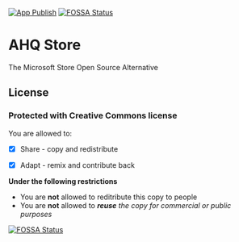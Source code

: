 [![App Publish](https://github.com/ahqalt/tauri-ahq-store/actions/workflows/publish.yml/badge.svg?branch=master)](https://github.com/ahqalt/tauri-ahq-store/actions/workflows/publish.yml)
[![FOSSA Status](https://app.fossa.com/api/projects/git%2Bgithub.com%2Faltalt%2Ftauri-ahq-store.svg?type=shield)](https://app.fossa.com/projects/git%2Bgithub.com%2Faltalt%2Ftauri-ahq-store?ref=badge_shield)

# AHQ Store

The Microsoft Store Open Source Alternative

## License

### Protected with Creative Commons license

You are allowed to:

- [x] Share - copy and redistribute

- [x] Adapt - remix and contribute back

**Under the following restrictions**

- You are **not** allowed to reditribute this copy to people
- You are **not** allowed to _**reuse**_ _the copy for commercial or public purposes_

[![FOSSA Status](https://app.fossa.com/api/projects/git%2Bgithub.com%2Faltalt%2Ftauri-ahq-store.svg?type=large)](https://app.fossa.com/projects/git%2Bgithub.com%2Faltalt%2Ftauri-ahq-store?ref=badge_large)
